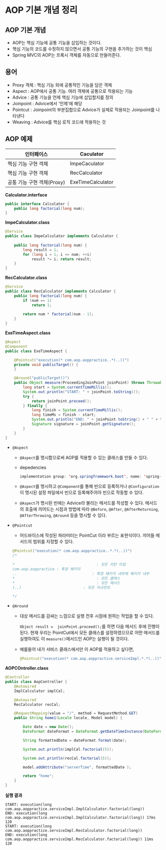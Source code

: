 # AOP 기본 개념 정리



## AOP 기본 개념

* AOP는 핵심 기능에 공통 기능을 삽입하는 것이다.
* 핵심 기능의 코드를 수정하지 않으면서 공통 기능의 구현을 추가하는 것이 핵심
* Spring MVC의 AOP는 프록시 객체를 자동으로 만들어준다.



## 용어

* Proxy 객체 : 핵심 기능 외에 공통적인 기능을 담은 객체
* Aspect : AOP에서 공통 기능. 여러 객체에 공통으로 적용되는 기능
* Advice : 공통 기능을 언제 핵심 기능에 삽입할지를 정의
* Joinpoint : Advice에서 '언제'에 해당
* Pointcut : Joinpoint의 부분집합으로 Advice가 실제로 적용되는 Joinpoint를 나타낸다
* Weaving : Advice를 핵심 로직 코드에 적용하는 것



## AOP 예제

| 인터페이스                 | Caculator         |
| -------------------------- | ----------------- |
| 핵심 기능 구현 객체        | ImpeCaculator     |
| 핵심 기능 구현 객체        | RecCalculator     |
| 공통 기능 구현 객체(Proxy) | ExeTimeCalculator |



**Calculator.interface**

~~~java
public interface Calculator { 
    public long factorial(long num); 
}
~~~



**ImpeCalculator.class**

~~~java
@Service
public class ImpeCalculator implements Calculator { 
 
    public long factorial(long num) { 
        long result = 1; 
        for (long i = 1; i <= num; ++i) 
            result *= i; return result; 
    } 
}
~~~



**RecCalculator.class**

~~~java
@Service
public class RecCalculator implements Calculator { 
    public long factorial(long num) { 
        if (num == 1) 
            return 1; 
            
        return num * factorial(num - 1); 
    } 
} 
~~~



**ExeTimeAspect.class**

~~~java
@Aspect
@Component
public class ExeTimeAspect {

    @Pointcut("execution(* com.aop.aoppractice..*(..))")
    private void publicTarget() {
    }

    @Around("publicTarget()")
    public Object measure(ProceedingJoinPoint joinPoint) throws Throwable {
        long start = System.currentTimeMillis();
        System.out.println("START: " + joinPoint.toString());
        try {
            return joinPoint.proceed();
        } finally {
            long finish = System.currentTimeMillis();
            long timeMs = finish - start;
            System.out.println("END: " + joinPoint.toString() + " " + timeMs + "ms");
            Signature signature = joinPoint.getSignature();
        }
    }
}

~~~

* `@Aspect`

  * `@Aspect`를 명시함으로써 AOP를 적용할 수 있는 클래스를 만들 수 있다.

  * depedencies

    ```java
    implementation group: 'org.springframework.boot', name: 'spring-boot-starter-aop', version: '2.7.0'
    ```

  * `@Aspect`를 명시하고 `@Component`를 통해 빈으로 등록하거나 `@Configuration`이 명시된 설정 파일에서 빈으로 등록해주어야 빈으로 작동할 수 있다.

  * `@Aspect`가 명시된 빈에는 Advice라 불리는 메서드를 작성할 수 있다. 메서드의 호출에 끼어드는 시점과 방법에 따라 `@Before`, `@After`, `@AfterReturning`, `@AfterThrowing`, `@Around` 등을 명시할 수 있다.

* `@Pointcut`

  * 어드바이스에 작성된 파라미터는 PointCut 이라 부르는 표현식이다. 끼어들 메서드의 범위를 지정할 수 있다. 

  ~~~java
  @Pointcut("execution(* com.aop.aoppractice..*.*(..))")
  /*  
  
  * 									: 모든 리턴 타입
  com.aop.aoppractice : 특정 패키지
  ..								  : 특정 패키지 내부에 패키지 내부
  * 									: 모든 클래스
  * 									: 모든 메서드
  (..)							  : 모든 아규먼트
  
  */
  ~~~

* `@Around`

  * 대상 메서드를 감싸는 느낌으로 실행 전후 시점에 원하는 작업을 할 수 있다.

    `Object result =  joinPoint.proceed();`를 하면 다음 메서드 후에 진행이 된다. 현재 우리는 PointCut에서 모든 클래스를 설정하였으므로 어떤 메서드를 실행하여도 이 `measure()`메서드인 AOP는 실행이 될 것이다.

  * 예를들어 내가 서비스 클래스에서만 이 AOP를 적용하고 싶다면, 

    ~~~java
    @Pointcut("execution(* com.aop.aoppractice.serviceImpl.*.*(..))")
    ~~~

    

**AOPCOntroller.class**

~~~java
@Controller
public class AopController {
    @Autowired
    ImplCalculator implCal;

    @Autowired
    RecCalculator recCal;

    @RequestMapping(value = "/", method = RequestMethod.GET)
    public String home1(Locale locale, Model model) {

        Date date = new Date();
        DateFormat dateFormat = DateFormat.getDateTimeInstance(DateFormat.LONG, DateFormat.LONG, locale);

        String formattedDate = dateFormat.format(date);

        System.out.println(implCal.factorial(5));

        System.out.println(recCal.factorial(5));

        model.addAttribute("serverTime", formattedDate );

        return "home";
    }
}

~~~



**실행 결과**

~~~
START: execution(long com.aop.aoppractice.serviceImpl.ImplCalculator.factorial(long))
END: execution(long com.aop.aoppractice.serviceImpl.ImplCalculator.factorial(long)) 17ms
120
START: execution(long com.aop.aoppractice.serviceImpl.RecCalculator.factorial(long))
END: execution(long com.aop.aoppractice.serviceImpl.RecCalculator.factorial(long)) 11ms
120
~~~

